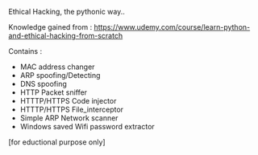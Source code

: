 Ethical Hacking, the pythonic way.. 

Knowledge gained from : https://www.udemy.com/course/learn-python-and-ethical-hacking-from-scratch

Contains :
* MAC address changer
* ARP spoofing/Detecting
* DNS spoofing
* HTTP Packet sniffer
* HTTTP/HTTPS Code injector
* HTTTP/HTTPS File_interceptor
* Simple ARP Network scanner
* Windows saved Wifi password extractor

[for eductional purpose only]